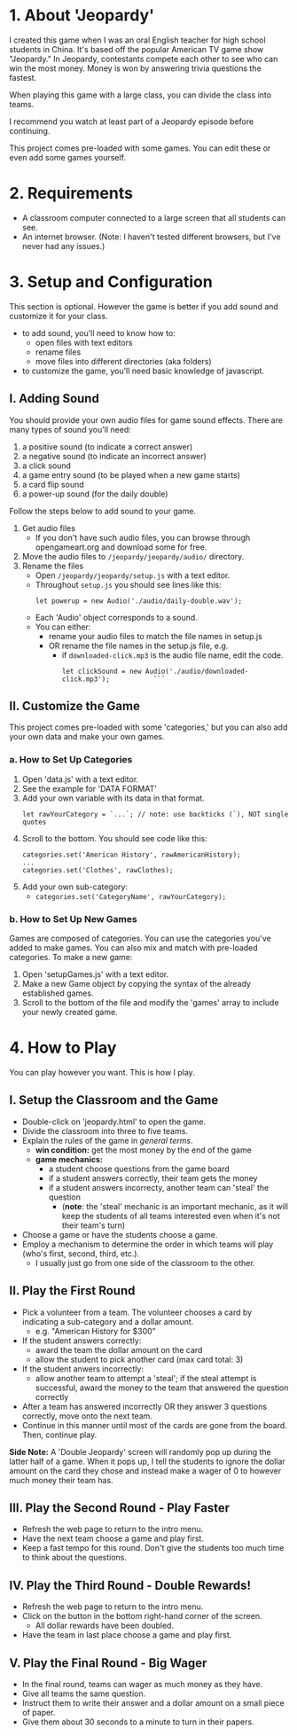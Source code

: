 # 1. About **'Jeopardy'**

I created this game when I was an oral English teacher for high school students in China. It's based off the popular American TV game show "Jeopardy." In Jeopardy, contestants compete each other to see who can win the most money. Money is won by answering trivia questions the fastest.

When playing this game with a large class, you can divide the class into teams.

I recommend you watch at least part of a Jeopardy episode before continuing.

This project comes pre-loaded with some games. You can edit these or even add some games yourself.

# 2. Requirements

  * A classroom computer connected to a large screen that all students can see.
  * An internet browser. (Note: I haven't tested different browsers, but I've never had any issues.)

# 3. Setup and Configuration

This section is optional. However the game is better if you add sound and customize it for your class.
  * to add sound, you'll need to know how to:
    - open files with text editors 
    - rename files
    - move files into different directories (aka folders)
  * to customize the game, you'll need basic knowledge of javascript.

## I. Adding Sound

You should provide your own audio files for game sound effects. There are many types of sound you'll need:
  1. a positive sound (to indicate a correct answer)
  1. a negative sound (to indicate an incorrect answer)
  1. a click sound
  1. a game entry sound (to be played when a new game starts)
  1. a card flip sound
  1. a power-up sound (for the daily double)

  Follow the steps below to add sound to your game.

1. Get audio files
    - If you don't have such audio files, you can browse through opengameart.org and download some for free. 
1. Move the audio files to `/jeopardy/jeopardy/audio/` directory.
1. Rename the files
    - Open `/jeopardy/jeopardy/setup.js` with a text editor.
    - Throughout `setup.js` you should see lines like this:
        ```
        let powerup = new Audio('./audio/daily-double.wav');
        ```
    - Each 'Audio' object corresponds to a sound.
    - You can either:
      * rename your audio files to match the file names in setup.js 
      * OR rename the file names in the setup.js file, e.g. 
        - if `downloaded-click.mp3` is the audio file name, edit the code.
           ```
           let clickSound = new Audio('./audio/downloaded-click.mp3');           ```

## II. Customize the Game

This project comes pre-loaded with some 'categories,' but you can also add your own data and make your own games.

### a. How to Set Up Categories

1. Open 'data.js' with a text editor.
1. See the example for 'DATA FORMAT'
1. Add your own variable with its data in that format.
    ```
    let rawYourCategory = `...`; // note: use backticks (`), NOT single quotes
    ```
1. Scroll to the bottom. You should see code like this:
    ```
    categories.set('American History', rawAmericanHistory);
    ...
    categories.set('Clothes', rawClothes);
    ```
1. Add your own sub-category:
    - `categories.set('CategoryName', rawYourCategory);`


### b. How to Set Up New Games

Games are composed of categories. You can use the categories you've added to make games. You can also mix and match with pre-loaded categories. To make a new game:

1. Open 'setupGames.js' with a text editor.
1. Make a new Game object by copying the syntax of the already established games.
1. Scroll to the bottom of the file and modify the 'games' array to include your newly created game. 

# 4. How to Play

You can play however you want. This is how I play.

## I. Setup the Classroom and the Game
* Double-click on 'jeopardy.html' to open the game.
* Divide the classroom into three to five teams.
* Explain the rules of the game in *general terms*.
  - **win condition:** get the most money by the end of the game
  - **game mechanics:**
    - a student choose questions from the game board
    - if a student answers correctly, their team gets the money
    - if a student answers incorrecty, another team can 'steal' the question
      - (**note**: the 'steal' mechanic is an important mechanic, as it will keep the students of all teams interested even when it's not their team's turn) 
* Choose a game or have the students choose a game.
* Employ a mechanism to determine the order in which teams will play (who's first, second, third, etc.).
  - I usually just go from one side of the classroom to the other.

## II. Play the First Round
* Pick a volunteer from a team. The volunteer chooses a card by indicating a sub-category and a dollar amount.
  - e.g. "American History for $300"
* If the student answers correctly:
  - award the team the dollar amount on the card
  - allow the student to pick another card (max card total: 3)
* If the student anwers incorrectly:
  - allow another team to attempt a 'steal'; if the steal attempt is successful, award the money to the team that answered the question correctly
* After a team has answered incorrectly OR they answer 3 questions correctly, move onto the next team.
* Continue in this manner until most of the cards are gone from the board. Then, continue play.

**Side Note:** A 'Double Jeopardy' screen will randomly pop up during the latter half of a game. When it pops up, I tell the students to ignore the dollar amount on the card they chose and instead make a wager of 0 to however much money their team has.

## III. Play the Second Round - Play Faster
* Refresh the web page to return to the intro menu.
* Have the next team choose a game and play first.
* Keep a fast tempo for this round. Don't give the students too much time to think about the questions. 

## IV. Play the Third Round - Double Rewards!
* Refresh the web page to return to the intro menu.
* Click on the button in the bottom right-hand corner of the screen.
  - All dollar rewards have been doubled.
* Have the team in last place choose a game and play first.

## V. Play the Final Round - Big Wager
* In the final round, teams can wager as much money as they have.
* Give all teams the same question.
* Instruct them to write their answer and a dollar amount on a small piece of paper.
* Give them about 30 seconds to a minute to turn in their papers.
